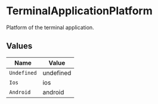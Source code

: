 # TerminalApplicationPlatform

Platform of the terminal application.


## Values

| Name        | Value       |
| ----------- | ----------- |
| `Undefined` | undefined   |
| `Ios`       | ios         |
| `Android`   | android     |